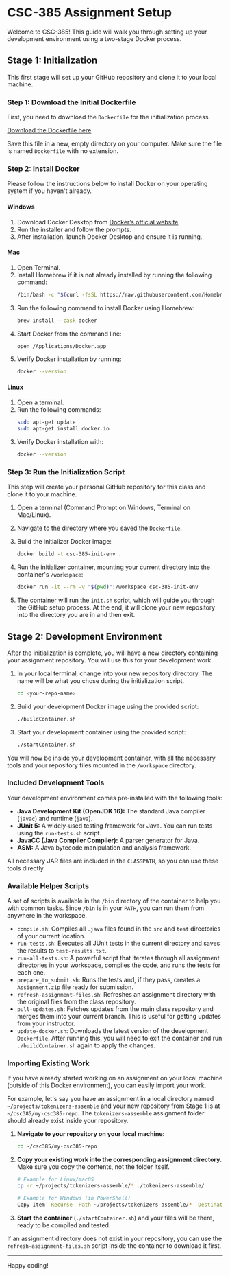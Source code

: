 # CSC-385 Assignment Setup

Welcome to CSC-385! This guide will walk you through setting up your development environment using a two-stage Docker process.

## Stage 1: Initialization

This first stage will set up your GitHub repository and clone it to your local machine.

### Step 1: Download the Initial Dockerfile

First, you need to download the `Dockerfile` for the initialization process.

[Download the Dockerfile here](https://raw.githubusercontent.com/edwjonesga/edwjones-ccu/main/classes/csc-385/Dockerfile)

Save this file in a new, empty directory on your computer. Make sure the file is named `Dockerfile` with no extension.

### Step 2: Install Docker

Please follow the instructions below to install Docker on your operating system if you haven't already.

#### Windows
1. Download Docker Desktop from [Docker’s official website](https://www.docker.com/products/docker-desktop/).
2. Run the installer and follow the prompts.
3. After installation, launch Docker Desktop and ensure it is running.

#### Mac
1. Open Terminal.
2. Install Homebrew if it is not already installed by running the following command:
    ```sh
    /bin/bash -c "$(curl -fsSL https://raw.githubusercontent.com/Homebrew/install/HEAD/install.sh)"
    ```
3. Run the following command to install Docker using Homebrew:
    ```sh
    brew install --cask docker
    ```
4. Start Docker from the command line:
    ```sh
    open /Applications/Docker.app
    ```
5. Verify Docker installation by running:
    ```sh
    docker --version
    ```

#### Linux
1. Open a terminal.
2. Run the following commands:
    ```sh
    sudo apt-get update
    sudo apt-get install docker.io
    ```
3. Verify Docker installation with:
    ```sh
    docker --version
    ```

### Step 3: Run the Initialization Script

This step will create your personal GitHub repository for this class and clone it to your machine.

1.  Open a terminal (Command Prompt on Windows, Terminal on Mac/Linux).
2.  Navigate to the directory where you saved the `Dockerfile`.
3.  Build the initializer Docker image:

    ```sh
    docker build -t csc-385-init-env .
    ```

4.  Run the initializer container, mounting your current directory into the container's `/workspace`:

    ```sh
    docker run -it --rm -v "$(pwd)":/workspace csc-385-init-env
    ```

5.  The container will run the `init.sh` script, which will guide you through the GitHub setup process. At the end, it will clone your new repository into the directory you are in and then exit.

## Stage 2: Development Environment

After the initialization is complete, you will have a new directory containing your assignment repository. You will use this for your development work.

1.  In your local terminal, change into your new repository directory. The name will be what you chose during the initialization script.
    ```sh
    cd <your-repo-name>
    ```

2.  Build your development Docker image using the provided script:
    ```sh
    ./buildContainer.sh
    ```

3.  Start your development container using the provided script:
    ```sh
    ./startContainer.sh
    ```

You will now be inside your development container, with all the necessary tools and your repository files mounted in the `/workspace` directory.

### Included Development Tools

Your development environment comes pre-installed with the following tools:

*   **Java Development Kit (OpenJDK 16):** The standard Java compiler (`javac`) and runtime (`java`).
*   **JUnit 5:** A widely-used testing framework for Java. You can run tests using the `run-tests.sh` script.
*   **JavaCC (Java Compiler Compiler):** A parser generator for Java.
*   **ASM:** A Java bytecode manipulation and analysis framework.

All necessary JAR files are included in the `CLASSPATH`, so you can use these tools directly.

### Available Helper Scripts

A set of scripts is available in the `/bin` directory of the container to help you with common tasks. Since `/bin` is in your `PATH`, you can run them from anywhere in the workspace.

*   `compile.sh`: Compiles all `.java` files found in the `src` and `test` directories of your current location.
*   `run-tests.sh`: Executes all JUnit tests in the current directory and saves the results to `test-results.txt`.
*   `run-all-tests.sh`: A powerful script that iterates through all assignment directories in your workspace, compiles the code, and runs the tests for each one.
*   `prepare_to_submit.sh`: Runs the tests and, if they pass, creates a `Assignment.zip` file ready for submission.
*   `refresh-assignment-files.sh`: Refreshes an assignment directory with the original files from the class repository.
*   `pull-updates.sh`: Fetches updates from the main class repository and merges them into your current branch. This is useful for getting updates from your instructor.
*   `update-docker.sh`: Downloads the latest version of the development `Dockerfile`. After running this, you will need to exit the container and run `./buildContainer.sh` again to apply the changes.

### Importing Existing Work

If you have already started working on an assignment on your local machine (outside of this Docker environment), you can easily import your work.

For example, let's say you have an assignment in a local directory named `~/projects/tokenizers-assemble` and your new repository from Stage 1 is at `~/csc385/my-csc385-repo`. The `tokenizers-assemble` assignment folder should already exist inside your repository.

1.  **Navigate to your repository on your local machine:**
    ```sh
    cd ~/csc385/my-csc385-repo
    ```
2.  **Copy your existing work into the corresponding assignment directory.** Make sure you copy the contents, not the folder itself.
    ```sh
    # Example for Linux/macOS
    cp -r ~/projects/tokenizers-assemble/* ./tokenizers-assemble/

    # Example for Windows (in PowerShell)
    Copy-Item -Recurse -Path ~/projects/tokenizers-assemble/* -Destination ./tokenizers-assemble/
    ```
3.  **Start the container** (`./startContainer.sh`) and your files will be there, ready to be compiled and tested.

If an assignment directory does not exist in your repository, you can use the `refresh-assignment-files.sh` script inside the container to download it first.

---

Happy coding!
